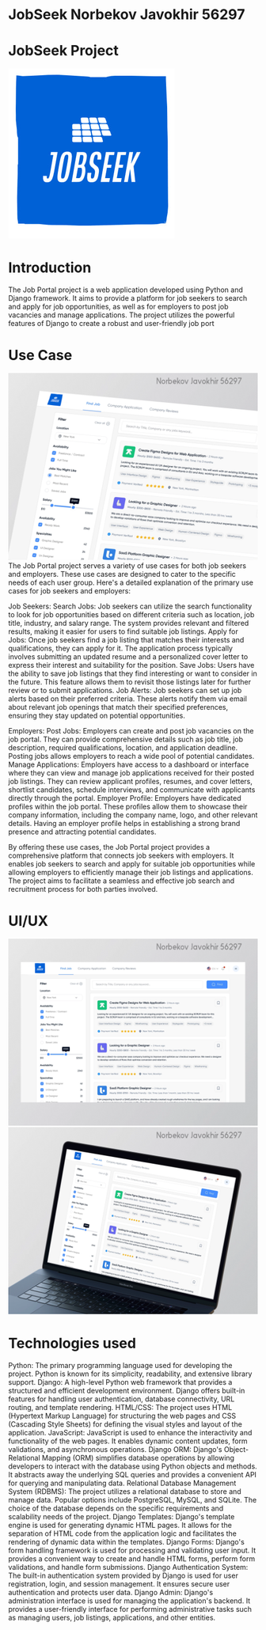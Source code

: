 # JobSeek Norbekov Javokhir 56297
# JobSeek Project <br>
![alt text](https://raw.githubusercontent.com/REZUAE/JobSeek/main/UIUX/Logo.jpg)
# Introduction
The Job Portal project is a web application developed using Python and Django framework. It aims to provide a platform for job seekers to search and apply for job opportunities, as well as for employers to post job vacancies and manage applications. The project utilizes the powerful features of Django to create a robust and user-friendly job port
# Use Case
![alt text](https://raw.githubusercontent.com/REZUAE/JobSeek/main/UIUX/UI1.png) 
The Job Portal project serves a variety of use cases for both job seekers and employers. These use cases are designed to cater to the specific needs of each user group. Here's a detailed explanation of the primary use cases for job seekers and employers:

Job Seekers:
Search Jobs: Job seekers can utilize the search functionality to look for job opportunities based on different criteria such as location, job title, industry, and salary range. The system provides relevant and filtered results, making it easier for users to find suitable job listings.
Apply for Jobs: Once job seekers find a job listing that matches their interests and qualifications, they can apply for it. The application process typically involves submitting an updated resume and a personalized cover letter to express their interest and suitability for the position.
Save Jobs: Users have the ability to save job listings that they find interesting or want to consider in the future. This feature allows them to revisit those listings later for further review or to submit applications.
Job Alerts: Job seekers can set up job alerts based on their preferred criteria. These alerts notify them via email about relevant job openings that match their specified preferences, ensuring they stay updated on potential opportunities.

Employers:
Post Jobs: Employers can create and post job vacancies on the job portal. They can provide comprehensive details such as job title, job description, required qualifications, location, and application deadline. Posting jobs allows employers to reach a wide pool of potential candidates.
Manage Applications: Employers have access to a dashboard or interface where they can view and manage job applications received for their posted job listings. They can review applicant profiles, resumes, and cover letters, shortlist candidates, schedule interviews, and communicate with applicants directly through the portal.
Employer Profile: Employers have dedicated profiles within the job portal. These profiles allow them to showcase their company information, including the company name, logo, and other relevant details. Having an employer profile helps in establishing a strong brand presence and attracting potential candidates.

By offering these use cases, the Job Portal project provides a comprehensive platform that connects job seekers with employers. It enables job seekers to search and apply for suitable job opportunities while allowing employers to efficiently manage their job listings and applications. The project aims to facilitate a seamless and effective job search and recruitment process for both parties involved.

# UI/UX
![alt text](https://raw.githubusercontent.com/REZUAE/JobSeek/main/UIUX/UI2.png) 
![alt text](https://raw.githubusercontent.com/REZUAE/JobSeek/main/UIUX/ui3.png) 

# Technologies used
Python: The primary programming language used for developing the project. Python is known for its simplicity, readability, and extensive library support.
Django: A high-level Python web framework that provides a structured and efficient development environment. Django offers built-in features for handling user authentication, database connectivity, URL routing, and template rendering.
HTML/CSS: The project uses HTML (Hypertext Markup Language) for structuring the web pages and CSS (Cascading Style Sheets) for defining the visual styles and layout of the application.
JavaScript: JavaScript is used to enhance the interactivity and functionality of the web pages. It enables dynamic content updates, form validations, and asynchronous operations.
Django ORM: Django's Object-Relational Mapping (ORM) simplifies database operations by allowing developers to interact with the database using Python objects and methods. It abstracts away the underlying SQL queries and provides a convenient API for querying and manipulating data.
Relational Database Management System (RDBMS): The project utilizes a relational database to store and manage data. Popular options include PostgreSQL, MySQL, and SQLite. The choice of the database depends on the specific requirements and scalability needs of the project.
Django Templates: Django's template engine is used for generating dynamic HTML pages. It allows for the separation of HTML code from the application logic and facilitates the rendering of dynamic data within the templates.
Django Forms: Django's form handling framework is used for processing and validating user input. It provides a convenient way to create and handle HTML forms, perform form validations, and handle form submissions.
Django Authentication System: The built-in authentication system provided by Django is used for user registration, login, and session management. It ensures secure user authentication and protects user data.
Django Admin: Django's administration interface is used for managing the application's backend. It provides a user-friendly interface for performing administrative tasks such as managing users, job listings, applications, and other entities.
